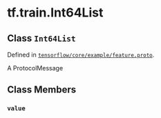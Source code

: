 <div itemscope itemtype="http://developers.google.com/ReferenceObject">
<meta itemprop="name" content="tf.train.Int64List" />
<meta itemprop="path" content="Stable" />
<meta itemprop="property" content="value"/>
</div>

# tf.train.Int64List

## Class `Int64List`





Defined in [`tensorflow/core/example/feature.proto`](/code/stable/tensorflow/core/example/feature.proto).

A ProtocolMessage

## Class Members

<h3 id="value"><code>value</code></h3>

